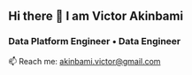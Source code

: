 ## Hi there 👋 I am Victor Akinbami


### Data Platform Engineer • Data Engineer

📫 Reach me: akinbami.victor@gmail.com







